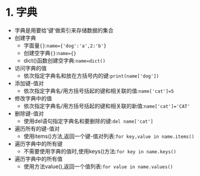 # 1. 字典
* 字典是用要给'键'做索引来存储数据的集合
* 创建字典
    * 字面量`{}`:`name={'dog':'a',2:'b'}`
    * 创建空字典`{}`:`name={}`
    * dict()函数创建空字典:`name=dict()`
* 访问字典的值
    * 依次指定字典名和放在方括号内的键:`print(name['dog'])`
* 添加键-值对
    * 依次指定字典名/用方括号括起的键和相关联的值:`name['cat']=5`
* 修改字典中的值
    * 依次指定字典名/用方括号括起的键和相关联的新值:`name['cat']='CAT'`
* 删除键-值对
    * 使用del语句指定字典名和要删除的键:`del name['cat']`
* 遍历所有的键-值对
    * 使用items()方法,返回一个键-值对列表:`for key,value in name.items()`
* 遍历字典中的所有键
    * 不需要使用字典的值时,使用keys()方法:`for key in name.keys()`
* 遍历字典中的所有值
    * 使用方法value(),返回一个值列表:`for value in name.values()`
